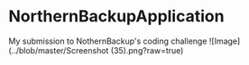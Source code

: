 # NorthernBackupApplication
My submission to NothernBackup's coding challenge
![Image](../blob/master/Screenshot (35).png?raw=true)
